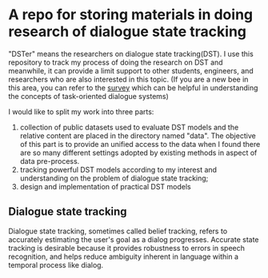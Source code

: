 # A repo for storing materials in doing research of dialogue state tracking 
"DSTer" means the researchers on dialogue state tracking(DST). I use this repository to track my process of doing the research on DST and meanwhile, it can provide a limit support to other students, engineers, and researchers who are also interested in this topic. (If you are a new bee in this area, you can refer to the [survey](https://w.sentic.net/dialogue-systems-survey.pdf) which can be helpful in understanding the concepts of task-oriented dialogue systems)

I would like to split my work into three parts: 
1. collection of public datasets used to evaluate DST models and  the relative content are placed in the directory named "data". The objective of this part is to provide an unified access to the data when I found there are so many different settings adopted by existing methods in  aspect of data pre-process.
2. tracking powerful DST models according to my interest and understanding on the problem of dialogue state tracking; 
3. design and implementation of practical DST models



## Dialogue state tracking 
Dialogue state tracking, sometimes called belief tracking, refers to accurately estimating the user's goal as a dialog progresses. Accurate state tracking is desirable because it provides robustness to errors in speech recognition, and helps reduce ambiguity inherent in language within a temporal process like dialog.

